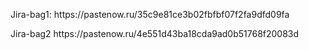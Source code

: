 <p>Jira-bag1: https://pastenow.ru/35c9e81ce3b02fbfbf07f2fa9dfd09fa</p>
<p>Jira-bag2 https://pastenow.ru/4e551d43ba18cda9ad0b51768f20083d</p>
